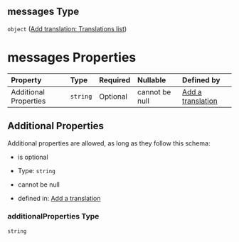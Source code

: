 ## messages Type

`object` ([Add translation: Translations list](add-translation-anyof-français-properties-add-translation-translations-list.md))

# messages Properties

| Property              | Type     | Required | Nullable       | Defined by                                                                                                                                                                                        |
| :-------------------- | :------- | :------- | :------------- | :------------------------------------------------------------------------------------------------------------------------------------------------------------------------------------------------ |
| Additional Properties | `string` | Optional | cannot be null | [Add a translation](add-translation-anyof-français-properties-add-translation-translations-list-additionalproperties.md "add-translation.json#/anyOf/0/properties/messages/additionalProperties") |

## Additional Properties

Additional properties are allowed, as long as they follow this schema:



*   is optional

*   Type: `string`

*   cannot be null

*   defined in: [Add a translation](add-translation-anyof-français-properties-add-translation-translations-list-additionalproperties.md "add-translation.json#/anyOf/0/properties/messages/additionalProperties")

### additionalProperties Type

`string`
